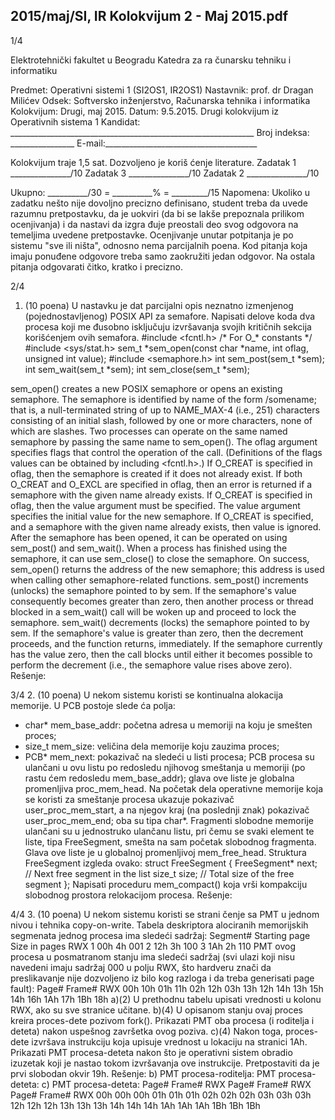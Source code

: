 2015/maj/SI, IR Kolokvijum 2 - Maj 2015.pdf
--------------------------------------------------------------------------------


1/4

Elektrotehnički fakultet u Beogradu
Katedra za ra
čunarsku tehniku i informatiku

Predmet: Operativni sistemi 1 (SI2OS1, IR2OS1)
Nastavnik:   prof. dr Dragan Milićev
Odsek: Softversko inženjerstvo, Računarska tehnika i informatika
Kolokvijum: Drugi, maj 2015.
Datum: 9.5.2015.
Drugi kolokvijum iz Operativnih sistema 1
Kandidat:
     _____________________________________________________________
Broj indeksa: ________________  E-mail:______________________________________

Kolokvijum traje 1,5 sat. Dozvoljeno je koriš
ćenje literature.
Zadatak 1 _______________/10   Zadatak 3 _______________/10
Zadatak 2 _______________/10

Ukupno: __________/30 = __________% = _________/15
Napomena:    Ukoliko  u  zadatku  nešto  nije  dovoljno  precizno  definisano,  student  treba  da
uvede razumnu pretpostavku, da je uokviri (da bi se lakše prepoznala prilikom ocenjivanja) i
da  nastavi  da  izgra
đuje  preostali  deo  svog  odgovora  na  temeljima  uvedene  pretpostavke.
Ocenjivanje  unutar  potpitanja  je  po  sistemu  "sve  ili  ništa",  odnosno  nema  parcijalnih  poena.
Kod  pitanja  koja  imaju  ponuđene  odgovore  treba samo  zaokružiti  jedan  odgovor.  Na  ostala
pitanja odgovarati čitko, kratko i precizno.


2/4
1. (10 poena)
U  nastavku  je  dat  parcijalni  opis  neznatno  izmenjenog  (pojednostavljenog)  POSIX  API  za
semafore.  Napisati  delove  koda  dva  procesa  koji  me
đusobno  isključuju  izvršavanja  svojih
kritičnih sekcija korišćenjem ovih semafora.
#include <fcntl.h>
/* For O_* constants */
#include <sys/stat.h>
sem_t *sem_open(const char *name, int oflag, unsigned int value);
#include <semaphore.h>
int sem_post(sem_t *sem);
int sem_wait(sem_t *sem);
int sem_close(sem_t *sem);

sem_open() creates a new POSIX semaphore or opens an existing semaphore. The semaphore
is  identified  by  name  of  the  form  /somename;  that  is,  a  null-terminated  string  of  up  to
NAME_MAX-4  (i.e.,  251)  characters  consisting  of  an initial  slash,  followed  by  one  or  more
characters,  none  of  which  are  slashes.  Two  processes  can  operate  on  the  same  named
semaphore by passing the same name to sem_open().
The  oflag  argument  specifies  flags  that  control  the  operation  of  the  call.  (Definitions  of  the
flags values can be obtained by including <fcntl.h>.) If O_CREAT is specified in oflag, then
the  semaphore  is  created  if  it  does  not  already  exist.  If  both  O_CREAT  and  O_EXCL  are
specified  in  oflag,  then  an  error  is  returned  if  a semaphore  with  the  given  name  already
exists.
If  O_CREAT  is  specified  in  oflag,  then  the  value  argument  must  be  specified.  The  value
argument  specifies  the  initial  value  for  the  new  semaphore.  If  O_CREAT  is  specified,  and  a
semaphore with the given name already exists, then value is ignored.
After the semaphore has been opened, it can be operated on using sem_post() and sem_wait().
When  a  process  has  finished  using  the  semaphore,  it  can  use  sem_close()  to  close  the
semaphore.
On success, sem_open() returns the address of the new semaphore; this address is used when
calling other semaphore-related functions.
sem_post()  increments  (unlocks)  the  semaphore  pointed  to  by  sem.  If  the  semaphore's  value
consequently  becomes  greater  than  zero,  then  another  process  or  thread  blocked  in  a
sem_wait() call will be woken up and proceed to lock the semaphore.
sem_wait()  decrements  (locks)  the  semaphore  pointed  to  by  sem.  If  the  semaphore's  value  is
greater than zero, then the decrement proceeds, and the function returns, immediately. If the
semaphore currently has the value zero, then the call blocks until either it becomes possible to
perform the decrement (i.e., the semaphore value rises above zero).
Rešenje:

3/4
2. (10 poena)
U nekom sistemu koristi se kontinualna alokacija memorije. U PCB postoje slede
ća polja:
- char* mem_base_addr: početna adresa u memoriji na koju je smešten proces;
- size_t mem_size: veličina dela memorije koju zauzima proces;
- PCB* mem_next: pokazivač na sledeći u listi procesa; PCB procesa su ulančani u ovu
listu   po   redosledu   njihovog   smeštanja   u   memoriji   (po   rastu
ćem   redosledu
mem_base_addr); glava ove liste je globalna promenljiva proc_mem_head.
Na početak dela operativne memorije koja se koristi za smeštanje procesa ukazuje pokazivač
user_proc_mem_start, a na njegov kraj (na poslednji znak) pokazivač user_proc_mem_end;
oba su tipa char*.
Fragmenti  slobodne  memorije  ulančani  su  u  jednostruko  ulančanu  listu,  pri čemu  se  svaki
element  te  liste,  tipa
FreeSegment,  smešta  na  sam  početak  slobodnog  fragmenta.  Glava  ove
liste je u globalnoj promenljivoj mem_free_head. Struktura FreeSegment izgleda ovako:
struct FreeSegment {
  FreeSegment* next;  // Next free segment in the list
  size_t size; // Total size of the free segment
};
Napisati  proceduru mem_compact()  koja  vrši  kompakciju  slobodnog  prostora  relokacijom
procesa.
Rešenje:

4/4
3. (10 poena)
U  nekom  sistemu  koristi  se  strani
čenje  sa  PMT  u  jednom  nivou  i  tehnika copy-on-write.
Tabela deskriptora alociranih memorijskih segmenata jednog procesa ima sledeći sadržaj:
Segment#    Starting page    Size in pages   RWX
1 00h 4h 001
2 12h 3h 100
3 1Ah 2h 110
PMT  ovog  procesa  u  posmatranom  stanju  ima  sledeći  sadržaj  (svi  ulazi  koji  nisu  navedeni
imaju  sadržaj  000  u  polju RWX,  što  hardveru  znači  da  preslikavanje  nije  dozvoljeno  iz  bilo
kog razloga i da treba generisati page fault):
Page#   Frame#    RWX
00h 10h
01h 11h
02h 12h
03h 13h
12h 14h
13h 15h
14h 16h
1Ah 17h
1Bh 18h
a)(2)    U prethodnu tabelu upisati vrednosti u kolonu RWX, ako su sve stranice učitane.
b)(4)    U  opisanom  stanju  ovaj  proces  kreira  proces-dete  pozivom
fork().  Prikazati  PMT
oba procesa (i roditelja i deteta) nakon uspešnog završetka ovog poziva.
c)(4)    Nakon  toga,  proces-dete  izvršava  instrukciju koja  upisuje  vrednost  u  lokaciju  na
stranici  1Ah.  Prikazati  PMT  procesa-deteta  nakon  što  je  operativni  sistem  obradio  izuzetak
koji je nastao tokom izvršavanja ove instrukcije. Pretpostaviti da je prvi slobodan okvir 19h.
Rešenje:
b) PMT procesa-roditelja: PMT procesa-deteta: c) PMT procesa-deteta:
Page#   Frame#    RWX    Page#    Frame#    RWX
  Page#    Frame#   RWX
00h    00h    00h
01h    01h    01h
02h    02h    02h
03h    03h    03h
12h    12h    12h
13h    13h    13h
14h    14h    14h
1Ah    1Ah    1Ah
1Bh    1Bh    1Bh
